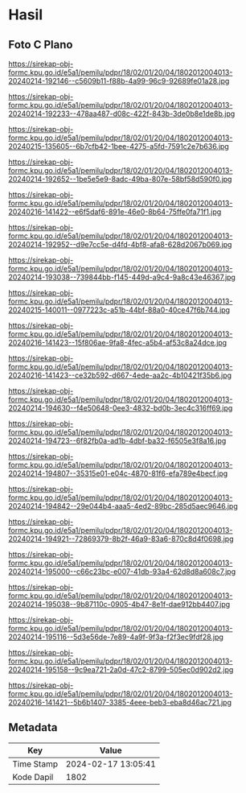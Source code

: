 # Hasil

## Foto C Plano

https://sirekap-obj-formc.kpu.go.id/e5a1/pemilu/pdpr/18/02/01/20/04/1802012004013-20240214-192146--c5609b11-f88b-4a99-96c9-92689fe01a28.jpg

https://sirekap-obj-formc.kpu.go.id/e5a1/pemilu/pdpr/18/02/01/20/04/1802012004013-20240214-192233--478aa487-d08c-422f-843b-3de0b8e1de8b.jpg

https://sirekap-obj-formc.kpu.go.id/e5a1/pemilu/pdpr/18/02/01/20/04/1802012004013-20240215-135605--6b7cfb42-1bee-4275-a5fd-7591c2e7b636.jpg

https://sirekap-obj-formc.kpu.go.id/e5a1/pemilu/pdpr/18/02/01/20/04/1802012004013-20240214-192652--1be5e5e9-8adc-49ba-807e-58bf58d590f0.jpg

https://sirekap-obj-formc.kpu.go.id/e5a1/pemilu/pdpr/18/02/01/20/04/1802012004013-20240216-141422--e6f5daf6-891e-46e0-8b64-75ffe0fa71f1.jpg

https://sirekap-obj-formc.kpu.go.id/e5a1/pemilu/pdpr/18/02/01/20/04/1802012004013-20240214-192952--d9e7cc5e-d4fd-4bf8-afa8-628d2067b069.jpg

https://sirekap-obj-formc.kpu.go.id/e5a1/pemilu/pdpr/18/02/01/20/04/1802012004013-20240214-193038--739844bb-f145-449d-a9c4-9a8c43e46367.jpg

https://sirekap-obj-formc.kpu.go.id/e5a1/pemilu/pdpr/18/02/01/20/04/1802012004013-20240215-140011--0977223c-a51b-44bf-88a0-40ce47f6b744.jpg

https://sirekap-obj-formc.kpu.go.id/e5a1/pemilu/pdpr/18/02/01/20/04/1802012004013-20240216-141423--15f806ae-9fa8-4fec-a5b4-af53c8a24dce.jpg

https://sirekap-obj-formc.kpu.go.id/e5a1/pemilu/pdpr/18/02/01/20/04/1802012004013-20240216-141423--ce32b592-d667-4ede-aa2c-4b10421f35b6.jpg

https://sirekap-obj-formc.kpu.go.id/e5a1/pemilu/pdpr/18/02/01/20/04/1802012004013-20240214-194630--f4e50648-0ee3-4832-bd0b-3ec4c316ff69.jpg

https://sirekap-obj-formc.kpu.go.id/e5a1/pemilu/pdpr/18/02/01/20/04/1802012004013-20240214-194723--6f82fb0a-ad1b-4dbf-ba32-f6505e3f8a16.jpg

https://sirekap-obj-formc.kpu.go.id/e5a1/pemilu/pdpr/18/02/01/20/04/1802012004013-20240214-194807--35315e01-e04c-4870-81f6-efa789e4becf.jpg

https://sirekap-obj-formc.kpu.go.id/e5a1/pemilu/pdpr/18/02/01/20/04/1802012004013-20240214-194842--29e044b4-aaa5-4ed2-89bc-285d5aec9646.jpg

https://sirekap-obj-formc.kpu.go.id/e5a1/pemilu/pdpr/18/02/01/20/04/1802012004013-20240214-194921--72869379-8b2f-46a9-83a6-870c8d4f0698.jpg

https://sirekap-obj-formc.kpu.go.id/e5a1/pemilu/pdpr/18/02/01/20/04/1802012004013-20240214-195000--c66c23bc-e007-41db-93a4-62d8d8a608c7.jpg

https://sirekap-obj-formc.kpu.go.id/e5a1/pemilu/pdpr/18/02/01/20/04/1802012004013-20240214-195038--9b87110c-0905-4b47-8e1f-dae912bb4407.jpg

https://sirekap-obj-formc.kpu.go.id/e5a1/pemilu/pdpr/18/02/01/20/04/1802012004013-20240214-195116--5d3e56de-7e89-4a9f-9f3a-f2f3ec9fdf28.jpg

https://sirekap-obj-formc.kpu.go.id/e5a1/pemilu/pdpr/18/02/01/20/04/1802012004013-20240214-195158--9c9ea721-2a0d-47c2-8799-505ec0d902d2.jpg

https://sirekap-obj-formc.kpu.go.id/e5a1/pemilu/pdpr/18/02/01/20/04/1802012004013-20240216-141421--5b6b1407-3385-4eee-beb3-eba8d46ac721.jpg


## Metadata

| Key        | Value               |
| ---------- | ------------------- |
| Time Stamp | 2024-02-17 13:05:41 |
| Kode Dapil | 1802                |



